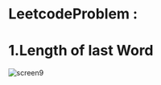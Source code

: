# LeetcodeProblem :
# 1.Length of last Word

![screen9](https://github.com/shantama/LeetcodeProblem/assets/137143751/ccb07cce-6c5d-4764-b0e2-9d8bd62c84aa)

# 
